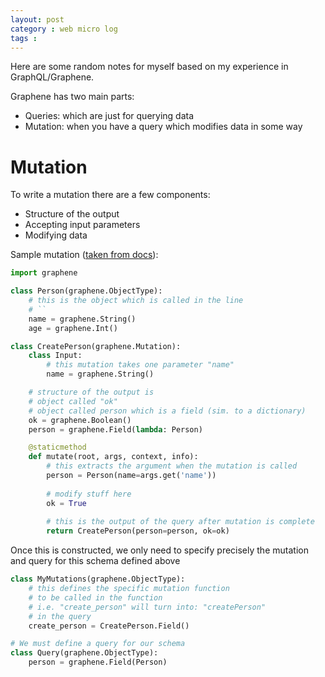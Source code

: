 ```yaml
---
layout: post
category : web micro log
tags :
---
```


Here are some random notes for myself based on my experience in GraphQL/Graphene. 

Graphene has two main parts:

*  Queries: which are just for querying data  
*  Mutation: when you have a query which modifies data in some way  

Mutation
========

To write a mutation there are a few components:

*  Structure of the output
*  Accepting input parameters
*  Modifying data

Sample mutation ([taken from docs](http://docs.graphene-python.org/en/latest/types/mutations/)):

```py
import graphene

class Person(graphene.ObjectType):
    # this is the object which is called in the line
    # ``
    name = graphene.String()
    age = graphene.Int()

class CreatePerson(graphene.Mutation):
    class Input:
        # this mutation takes one parameter "name"
        name = graphene.String()

    # structure of the output is
    # object called "ok"
    # object called person which is a field (sim. to a dictionary)
    ok = graphene.Boolean()
    person = graphene.Field(lambda: Person)

    @staticmethod
    def mutate(root, args, context, info):
        # this extracts the argument when the mutation is called
        person = Person(name=args.get('name'))
        
        # modify stuff here
        ok = True
        
        # this is the output of the query after mutation is complete
        return CreatePerson(person=person, ok=ok)
```

Once this is constructed, we only need to specify precisely the mutation and query for this schema defined above

```py
class MyMutations(graphene.ObjectType):
    # this defines the specific mutation function
    # to be called in the function
    # i.e. "create_person" will turn into: "createPerson"
    # in the query
    create_person = CreatePerson.Field()

# We must define a query for our schema
class Query(graphene.ObjectType):    
    person = graphene.Field(Person)
```

